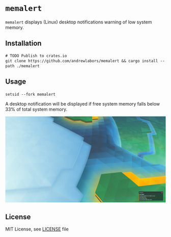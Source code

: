# `memalert`
`memalert` displays (Linux) desktop notifications warning of low system memory.

## Installation
```
# TODO Publish to crates.io
git clone https://github.com/andrewlabors/memalert && cargo install --path ./memalert
```

## Usage
`setsid --fork memalert`

A desktop notification will be displayed if free system memory falls below 33% of total system memory.

![`memalert` demo](memalert.png)

## License
MIT License, see <a href="LICENSE">LICENSE</a> file

